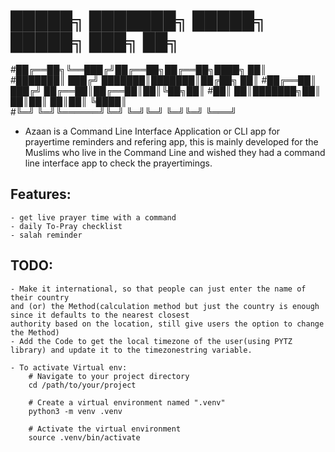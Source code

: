 

# █████╗ ███████╗ █████╗  █████╗ ███╗   ██╗       
#██╔══██╗╚══███╔╝██╔══██╗██╔══██╗████╗  ██║      
#███████║  ███╔╝ ███████║███████║██╔██╗ ██║
#██╔══██║ ███╔╝  ██╔══██║██╔══██║██║╚██╗██║
#██║  ██║███████╗██║  ██║██║  ██║██║ ╚████║     
#╚═╝  ╚═╝╚══════╝╚═╝  ╚═╝╚═╝  ╚═╝╚═╝  ╚═══╝      

- Azaan is a Command Line Interface Application or CLI app for prayertime reminders and refering app, this is mainly 
 developed for the Muslims who live in the Command Line and wished they had a command line interface app to check the prayertimings.

## Features:
	- get live prayer time with a command
	- daily To-Pray checklist
	- salah reminder
## TODO: 
	- Make it international, so that people can just enter the name of their country 
	and (or) the Method(calculation method but just the country is enough since it defaults to the nearest closest
	authority based on the location, still give users the option to change the Method)
	- Add the Code to get the local timezone of the user(using PYTZ library) and update it to the timezonestring variable.

	- To activate Virtual env: 
		# Navigate to your project directory
		cd /path/to/your/project

		# Create a virtual environment named ".venv"
		python3 -m venv .venv

		# Activate the virtual environment
		source .venv/bin/activate
